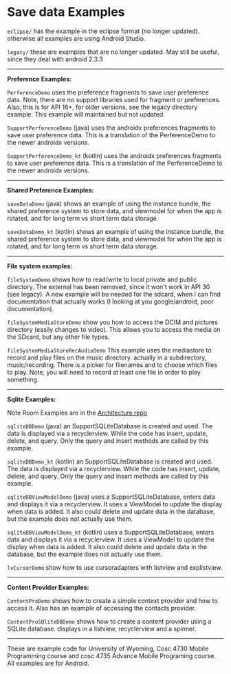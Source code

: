 Save data Examples
===========
`eclipse/` has the example in the eclipse format (no longer updated).  otherwise all examples are using Android Studio.

`legacy/` these are examples that are no longer updated.  May still be useful, since they deal with android 2.3.3

---

**Preference Examples:**

`PerferenceDemo` uses the preference fragments to save user preference data.  Note, there are no support libraries used for fragment or preferences. Also, this is for API 16+, for older versions, see the legacy directory example.  This example will maintained but not updated. 

`SupportPerferenceDemo` (java) uses the androidx preferences fragments to save user preference data.  This is a translation of the PerferenceDemo to the newer androidx versions.  

`SupportPerferenceDemo_kt` (kotlin) uses the androidx preferences fragments to save user preference data.  This is a translation of the PerferenceDemo to the newer androidx versions.  

---

**Shared Preference Examples:**

`saveDataDemo` (java) shows an example of using the instance bundle,  the shared preference system to store data, and viewmodel for when the app is rotated, and for long term vs short term data storage.

`saveDataDemo_kt` (kotlin) shows an example of using the instance bundle,  the shared preference system to store data, and viewmodel for when the app is rotated, and for long term vs short term data storage.

---

**File system examples:**

`fileSystemDemo` shows how to read/write to local private and public directory. The external has been removed, since it won't work in API 30 (see legacy).  A new example will be needed for the sdcard, when I can find documentation that actually works (I looking at you google/android, poor documentation).

`fileSystemMediaStoreDemo` show you how to access the DCIM and pictures directory (easily changes to video).  This allows you to access the media on the SDcard, but any other file types.

`fileSystemMediaStoreRecAudioDemo` This example uses the mediastore to record and play files on the music directory.  actually in a subdirectory, music/recording.  There is a picker for filenames and to choose which files to play.  Note, you will need to record at least one file in order to play something.

---

**Sqlite Examples:** 

Note Room Examples are in the [Architecture repo](https://github.com/JimSeker/Architecture)

`sqliteDBDemo` (java) an SupportSQLiteDatabase is created and used.  The data is displayed via a recyclerview.  While the code has
 insert, update, delete, and query.  Only the query and insert methods are called by this example.

`sqliteDBDemo_kt` (kotlin) an SupportSQLiteDatabase is created and used.  The data is displayed via a recyclerview.  While the code has
 insert, update, delete, and query.  Only the query and insert methods are called by this example.

`sqliteDBViewModelDemo` (java) uses a SupportSQLiteDatabase, enters data and displays it via a recyclerview.  It uses a ViewModel to update the display when data is added.  It also could delete and update data in the database, but the example does not actually use them.

`sqliteDBViewModelDemo_kt` (kotlin) uses a SupportSQLiteDatabase, enters data and displays it via a recyclerview.  It uses a ViewModel to update the display when data is added.  It also could delete and update data in the database, but the example does not actually use them.

`lvCursorDemo` show how to use cursoradapters with listview and explistview.

---

**Content Provider Examples:** 

`ContentProDemo` shows how to create a simple context provider and how to access it.  Also has an example of accessing the contacts provider.

`ContentProSQliteDBDemo` shows how to create a content provider using a SQLite database.   displays in a listview, recyclerview and a spinner.

---

These are example code for University of Wyoming, Cosc 4730 Mobile Programming course and cosc 4735 Advance Mobile Programing course. 
All examples are for Android.
